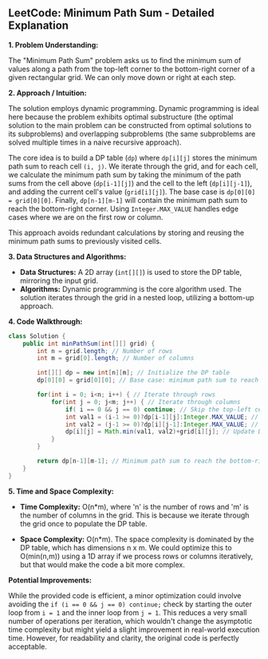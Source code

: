 ## LeetCode: Minimum Path Sum - Detailed Explanation

**1. Problem Understanding:**

The "Minimum Path Sum" problem asks us to find the minimum sum of values along a path from the top-left corner to the bottom-right corner of a given rectangular grid.  We can only move down or right at each step.


**2. Approach / Intuition:**

The solution employs dynamic programming.  Dynamic programming is ideal here because the problem exhibits optimal substructure (the optimal solution to the main problem can be constructed from optimal solutions to its subproblems) and overlapping subproblems (the same subproblems are solved multiple times in a naive recursive approach).

The core idea is to build a DP table (`dp`) where `dp[i][j]` stores the minimum path sum to reach cell `(i, j)`.  We iterate through the grid, and for each cell, we calculate the minimum path sum by taking the minimum of the path sums from the cell above (`dp[i-1][j]`) and the cell to the left (`dp[i][j-1]`), and adding the current cell's value (`grid[i][j]`).  The base case is `dp[0][0] = grid[0][0]`. Finally, `dp[n-1][m-1]` will contain the minimum path sum to reach the bottom-right corner.  Using `Integer.MAX_VALUE` handles edge cases where we are on the first row or column.

This approach avoids redundant calculations by storing and reusing the minimum path sums to previously visited cells.


**3. Data Structures and Algorithms:**

* **Data Structures:** A 2D array (`int[][]`) is used to store the DP table, mirroring the input grid.
* **Algorithms:** Dynamic programming is the core algorithm used.  The solution iterates through the grid in a nested loop, utilizing a bottom-up approach.


**4. Code Walkthrough:**

```java
class Solution {
    public int minPathSum(int[][] grid) {
        int n = grid.length; // Number of rows
        int m = grid[0].length; // Number of columns

        int[][] dp = new int[n][m]; // Initialize the DP table
        dp[0][0] = grid[0][0]; // Base case: minimum path sum to reach (0,0) is just the value at (0,0)

        for(int i = 0; i<n; i++) { // Iterate through rows
            for(int j = 0; j<m; j++) { // Iterate through columns
                if( i == 0 && j == 0) continue; // Skip the top-left cell (already handled)
                int val1 = (i-1 >= 0)?dp[i-1][j]:Integer.MAX_VALUE; // Minimum path sum from above
                int val2 = (j-1 >= 0)?dp[i][j-1]:Integer.MAX_VALUE; // Minimum path sum from left
                dp[i][j] = Math.min(val1, val2)+grid[i][j]; // Update DP table with minimum path sum to current cell
            }
        }

        return dp[n-1][m-1]; // Minimum path sum to reach the bottom-right cell
    }
}
```

**5. Time and Space Complexity:**

* **Time Complexity:** O(n*m), where 'n' is the number of rows and 'm' is the number of columns in the grid.  This is because we iterate through the grid once to populate the DP table.

* **Space Complexity:** O(n*m).  The space complexity is dominated by the DP table, which has dimensions n x m.  We could optimize this to O(min(n,m)) using a 1D array if we process rows or columns iteratively, but that would make the code a bit more complex.


**Potential Improvements:**

While the provided code is efficient, a minor optimization could involve avoiding the `if (i == 0 && j == 0) continue;` check by starting the outer loop from `i = 1` and the inner loop from `j = 1`.  This reduces a very small number of operations per iteration, which wouldn't change the asymptotic time complexity but might yield a slight improvement in real-world execution time.  However, for readability and clarity, the original code is perfectly acceptable.
